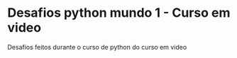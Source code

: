 # Desafios python mundo 1 - Curso em video
 Desafios feitos durante o curso de python do curso em video
